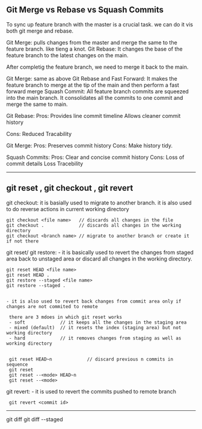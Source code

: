 Git Merge vs Rebase vs Squash Commits
-----------------------------------------

To sync up feature branch with the master is a crucial task. we can do it vis both git merge and rebase.

Git Merge: pulls changes from the master and merge the same to the feature branch. like tieng a knot.
Git Rebase: It changes the base of the feature branch to the latest changes on the main.


After completig the feature branch, we need to merge it back to the main.

Git Merge: same as above
Git Rebase and Fast Forward: It makes the feature branch to merge at the tip of the main and then perform a fast forward merge 
Squash Commit: All feature branch commits are squeezed into the main branch. It consolidates all the commits to one commit and merge the same to main.

Git Rebase:
Pros: Provides line commit timeline
      Allows cleaner commit history 

Cons: Reduced Tracability

Git Merge: 
Pros: Preserves commit history
Cons: Make history tidy.

Squash Commits:
Pros: Clear and concise commit history
Cons: Loss of commit details
      Loss Tracebility

---------------------------------------------
git reset , git checkout , git revert
---------------------------------------------
git checkout: 
    it is basially used to migrate to another branch.
    it is also used to do reverse actions in current working directory

    git checkout <file name>   // discards all changes in the file
    git checkout .             // discards all changes in the working directory
    git checkout <branch name> // migrate to another branch or create it if not there


git reset/ git restore:
    - it is basically used to revert the changes from staged area back to unstaged area or discard all changes in the working directory.

    
    git reset HEAD <file name>
    git reset HEAD .
    git restore --staged <file name>
    git restore --staged .


    - it is also used to revert back changes from commit area only if changes are not commited to remote

     there are 3 mdoes in which git reset works
     - soft             // it keeps all the changes in the staging area
     - mixed (default)  // it resets the index (staging area) but not working directory
     - hard             // it removes changes from staging as well as working directory


     git reset HEAD~n             // discard previous n commits in sequence
     git reset
     git reset --<mode> HEAD~n
     git reset --<mode> 

git revert:
     - it is used to revert the commits pushed to remote branch

     git revert <commit id>


---------------------------------------------------------

git diff
git diff --staged


